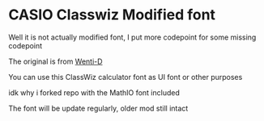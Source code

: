 # CASIO Classwiz Modified font

Well it is not actually modified font, I put more codepoint for some missing codepoint

The original is from [Wenti-D](https://github.com/Wenti-D/ClasswizDisplayFont)

You can use this ClassWiz calculator font as UI font or other purposes

idk why i forked repo with the MathIO font included

The font will be update regularly, older mod still intact















